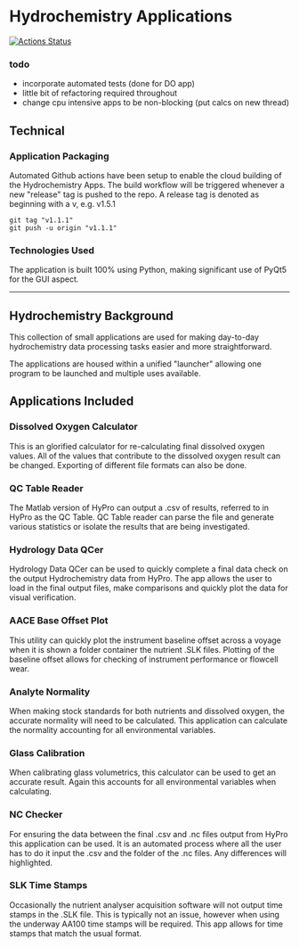 # Hydrochemistry Applications

[![Actions Status](https://github.com/kendall-s/HydrochemistryApps/workflows/test_commit/badge.svg)](https://github.com/{owner}/{repo}/actions)


### todo
- incorporate automated tests (done for DO app)
- little bit of refactoring required throughout
- change cpu intensive apps to be non-blocking (put calcs on new thread)

## Technical 
### Application Packaging
Automated Github actions have been setup to enable the cloud building of the Hydrochemistry Apps. 
The build workflow will be triggered whenever a new "release" tag is pushed to the repo. A release tag is denoted as 
beginning with a v, e.g. v1.5.1

```editorconfig
git tag "v1.1.1"
git push -u origin "v1.1.1"
```


### Technologies Used
The application is built 100% using Python, making significant use of PyQt5 for the GUI aspect.  

---

## Hydrochemistry Background

This collection of small applications are used for making day-to-day hydrochemistry data processing tasks easier and more straightforward.

The applications are housed within a unified "launcher" allowing one program to be launched and multiple uses available.

## Applications Included

### Dissolved Oxygen Calculator
This is an glorified calculator for re-calculating final dissolved oxygen values. All of the values that contribute to 
the dissolved oxygen result can be changed. Exporting of different file formats can also be done.

### QC Table Reader
The Matlab version of HyPro can output a .csv of results, referred to in HyPro as the QC Table. QC Table reader can 
parse the file and generate various statistics or isolate the results that are being investigated.

### Hydrology Data QCer
Hydrology Data QCer can be used to quickly complete a final data check on the output Hydrochemistry data from HyPro. 
The app allows the user to load in the final output files, make comparisons and quickly plot the data for visual verification. 

### AACE Base Offset Plot
This utility can quickly plot the instrument baseline offset across a voyage when it is shown a folder container the 
nutrient .SLK files. Plotting of the baseline offset allows for checking of instrument performance or flowcell wear.

### Analyte Normality
When making stock standards for both nutrients and dissolved oxygen, the accurate normality will need to be calculated. 
This application can calculate the normality accounting for all environmental variables. 

### Glass Calibration
When calibrating glass volumetrics, this calculator can be used to get an accurate result. Again this accounts for all 
environmental variables when calculating.

### NC Checker
For ensuring the data between the final .csv and .nc files output from HyPro this application can be used. It is an 
automated process where all the user has to do it input the .csv and the folder of the .nc files. Any differences will 
highlighted. 

### SLK Time Stamps
Occasionally the nutrient analyser acquisition software will not output time stamps in the .SLK file. This is typically 
not an issue, however when using the underway AA100 time stamps will be required. This app allows for time stamps that 
match the usual format. 
